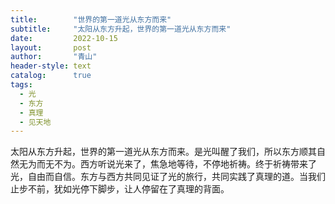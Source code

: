 ```yaml
---
title:        "世界的第一道光从东方而来"
subtitle:     "太阳从东方升起，世界的第一道光从东方而来"
date:         2022-10-15
layout:       post
author:       "青山"
header-style: text
catalog:      true
tags:
  - 光
  - 东方
  - 真理
  - 见天地
---
```


太阳从东方升起，世界的第一道光从东方而来。是光叫醒了我们，所以东方顺其自然无为而无不为。西方听说光来了，焦急地等待，不停地祈祷。终于祈祷带来了光，自由而自信。东方与西方共同见证了光的旅行，共同实践了真理的道。当我们止步不前，犹如光停下脚步，让人停留在了真理的背面。